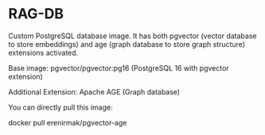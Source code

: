 # RAG-DB

Custom PostgreSQL database image. It has both pgvector (vector database to store embeddings) and age (graph database to store graph structure) extensions activated.

Base image: pgvector/pgvector:pg16 (PostgreSQL 16 with pgvector extension)

Additional Extension: Apache AGE (Graph database)

You can directly pull this image:

docker pull erenirmak/pgvector-age
